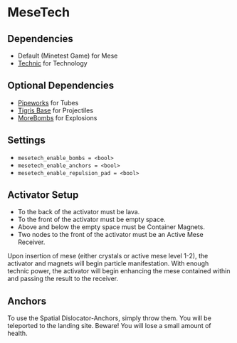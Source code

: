 # MeseTech

## Dependencies
* Default (Minetest Game) for Mese
* [Technic](https://github.com/minetest-mods/technic) for Technology

## Optional Dependencies
* [Pipeworks](https://github.com/minetest-mods/pipeworks) for Tubes
* [Tigris Base](https://github.com/tigris-mt/tigris_base) for Projectiles
* [MoreBombs](https://github.com/tigris-mt/morebombs) for Explosions

## Settings
* `mesetech_enable_bombs = <bool>`
* `mesetech_enable_anchors = <bool>`
* `mesetech_enable_repulsion_pad = <bool>`

## Activator Setup
* To the back of the activator must be lava.
* To the front of the activator must be empty space.
* Above and below the empty space must be Container Magnets.
* Two nodes to the front of the activator must be an Active Mese Receiver.

Upon insertion of mese (either crystals or active mese level 1-2), the activator and magnets will begin particle manifestation. With enough technic power, the activator will begin enhancing the mese contained within and passing the result to the receiver.

## Anchors
To use the Spatial Dislocator-Anchors, simply throw them. You will be teleported to the landing site. Beware! You will lose a small amount of health.

